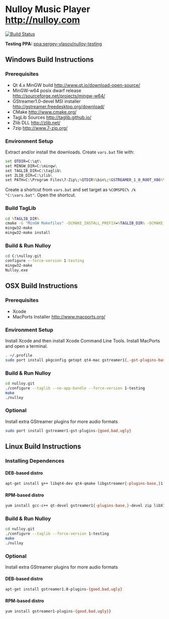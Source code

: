 # Nulloy Music Player http://nulloy.com

[![Build Status](https://travis-ci.org/sergey-vlasov/nulloy.svg?branch=devel)](https://travis-ci.org/sergey-vlasov/nulloy)

**Testing PPA:** [ppa:sergey-vlasov/nulloy-testing](http://launchpad.net/~sergey-vlasov/+archive/nulloy-testing)



## Windows Build Instructions

### Prerequisites
* Qt 4.x MinGW build http://www.qt.io/download-open-source/
* MinGW-w64 posix dwarf release http://sourceforge.net/projects/mingw-w64/
* GStreamer1.0-devel MSI installer http://gstreamer.freedesktop.org/download/
* CMake http://www.cmake.org/
* TagLib Sources http://taglib.github.io/
* Zlib DLL http://zlib.net/
* 7zip http://www.7-zip.org/

### Environment Setup

Extract and/or install the downloads. Create ```vars.bat``` file with:

```bat
set QTDIR=C:\qt\
set MINGW_DIR=C:\mingw\
set TAGLIB_DIR=C:\taglib\
set ZLIB_DIR=C:\zlib\
set PATH=C:\Program Files\7-Zip\;%QTDIR%\bin\;%GSTREAMER_1_0_ROOT_X86%\bin\;%MINGW_DIR%\bin\;%ZLIB_DIR%;%PATH%
```

Create a shortcut from ```vars.bat``` and set target as ```%COMSPEC% /k "C:\vars.bat"```. Open the shortcut.

### Build TagLib

```bat
cd %TAGLIB_DIR%
cmake -G "MinGW Makefiles" -DCMAKE_INSTALL_PREFIX=%TAGLIB_DIR% -DCMAKE_RELEASE_TYPE=Release -DENABLE_STATIC=ON -DENABLE_STATIC_RUNTIME=ON .
mingw32-make
mingw32-make install
```

### Build & Run Nulloy

```bat
cd C:\nulloy.git
configure --force-version 1-testing
mingw32-make
Nulloy.exe
```



## OSX Build Instructions

### Prerequisites
* Xcode
* MacPorts Installer http://www.macports.org/

### Environment Setup

Install Xcode and then install Xcode Command Line Tools. Install MacPorts and open a terminal.

```sh
. ~/.profile
sudo port install pkgconfig getopt qt4-mac gstreamer1{,-gst-plugins-base} zlib taglib
```

### Build & Run Nulloy

```sh
cd nulloy.git
./configure --taglib --no-app-bundle --force-version 1-testing
make
./nulloy
```

### Optional

Install extra GStreamer plugins for more audio formats

```sh
sudo port install gstreamer1-gst-plugins-{good,bad,ugly}
```



## Linux Build Instructions

### Installing Dependences

#### DEB-based distro

```sh
apt-get install g++ libqt4-dev qt4-qmake libgstreamer{-plugins-base,}1.0-dev zip libx11-dev libtag1-dev
```

#### RPM-based distro

```sh
yum install gcc-c++ qt-devel gstreamer1{-plugins-base,}-devel zip libX11-devel taglib-devel
```

### Build & Run Nulloy

```sh
cd nulloy.git
./configure --taglib --force-version 1-testing
make
./nulloy
```

### Optional

Install extra GStreamer plugins for more audio formats

#### DEB-based distro

```sh
apt-get install gstreamer1.0-plugins-{good,bad,ugly}
```

#### RPM-based distro

```sh
yum install gstreamer1-plugins-{good,bad,ugly}}
```
